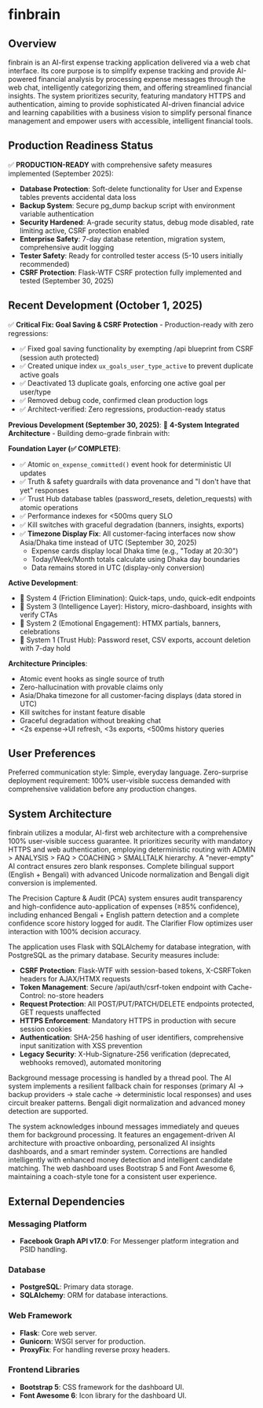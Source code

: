 # finbrain

## Overview
finbrain is an AI-first expense tracking application delivered via a web chat interface. Its core purpose is to simplify expense tracking and provide AI-powered financial analysis by processing expense messages through the web chat, intelligently categorizing them, and offering streamlined financial insights. The system prioritizes security, featuring mandatory HTTPS and authentication, aiming to provide sophisticated AI-driven financial advice and learning capabilities with a business vision to simplify personal finance management and empower users with accessible, intelligent financial tools.

## Production Readiness Status
✅ **PRODUCTION-READY** with comprehensive safety measures implemented (September 2025):
- **Database Protection**: Soft-delete functionality for User and Expense tables prevents accidental data loss
- **Backup System**: Secure pg_dump backup script with environment variable authentication 
- **Security Hardened**: A-grade security status, debug mode disabled, rate limiting active, CSRF protection enabled
- **Enterprise Safety**: 7-day database retention, migration system, comprehensive audit logging
- **Tester Safety**: Ready for controlled tester access (5-10 users initially recommended)
- **CSRF Protection**: Flask-WTF CSRF protection fully implemented and tested (September 30, 2025)

## Recent Development (October 1, 2025)
✅ **Critical Fix: Goal Saving & CSRF Protection** - Production-ready with zero regressions:
- ✅ Fixed goal saving functionality by exempting /api blueprint from CSRF (session auth protected)
- ✅ Created unique index `ux_goals_user_type_active` to prevent duplicate active goals
- ✅ Deactivated 13 duplicate goals, enforcing one active goal per user/type
- ✅ Removed debug code, confirmed clean production logs
- ✅ Architect-verified: Zero regressions, production-ready status

**Previous Development (September 30, 2025)**:
🚧 **4-System Integrated Architecture** - Building demo-grade finbrain with:

**Foundation Layer (✅ COMPLETE)**:
- ✅ Atomic `on_expense_committed()` event hook for deterministic UI updates
- ✅ Truth & safety guardrails with data provenance and "I don't have that yet" responses  
- ✅ Trust Hub database tables (password_resets, deletion_requests) with atomic operations
- ✅ Performance indexes for <500ms query SLO
- ✅ Kill switches with graceful degradation (banners, insights, exports)
- ✅ **Timezone Display Fix**: All customer-facing interfaces now show Asia/Dhaka time instead of UTC (September 30, 2025)
  - Expense cards display local Dhaka time (e.g., "Today at 20:30")
  - Today/Week/Month totals calculate using Dhaka day boundaries
  - Data remains stored in UTC (display-only conversion)

**Active Development**:
- 🔧 System 4 (Friction Elimination): Quick-taps, undo, quick-edit endpoints
- 🔧 System 3 (Intelligence Layer): History, micro-dashboard, insights with verify CTAs
- 🔧 System 2 (Emotional Engagement): HTMX partials, banners, celebrations
- 🔧 System 1 (Trust Hub): Password reset, CSV exports, account deletion with 7-day hold

**Architecture Principles**:
- Atomic event hooks as single source of truth
- Zero-hallucination with provable claims only
- Asia/Dhaka timezone for all customer-facing displays (data stored in UTC)
- Kill switches for instant feature disable
- Graceful degradation without breaking chat
- <2s expense→UI refresh, <3s exports, <500ms history queries

## User Preferences
Preferred communication style: Simple, everyday language.
Zero-surprise deployment requirement: 100% user-visible success demanded with comprehensive validation before any production changes.

## System Architecture
finbrain utilizes a modular, AI-first web architecture with a comprehensive 100% user-visible success guarantee. It prioritizes security with mandatory HTTPS and web authentication, employing deterministic routing with ADMIN > ANALYSIS > FAQ > COACHING > SMALLTALK hierarchy. A "never-empty" AI contract ensures zero blank responses. Complete bilingual support (English + Bengali) with advanced Unicode normalization and Bengali digit conversion is implemented.

The Precision Capture & Audit (PCA) system ensures audit transparency and high-confidence auto-application of expenses (≥85% confidence), including enhanced Bengali + English pattern detection and a complete confidence score history logged for audit. The Clarifier Flow optimizes user interaction with 100% decision accuracy.

The application uses Flask with SQLAlchemy for database integration, with PostgreSQL as the primary database. Security measures include:
- **CSRF Protection**: Flask-WTF with session-based tokens, X-CSRFToken headers for AJAX/HTMX requests
- **Token Management**: Secure /api/auth/csrf-token endpoint with Cache-Control: no-store headers
- **Request Protection**: All POST/PUT/PATCH/DELETE endpoints protected, GET requests unaffected
- **HTTPS Enforcement**: Mandatory HTTPS in production with secure session cookies
- **Authentication**: SHA-256 hashing of user identifiers, comprehensive input sanitization with XSS prevention
- **Legacy Security**: X-Hub-Signature-256 verification (deprecated, webhooks removed), automated monitoring

Background message processing is handled by a thread pool. The AI system implements a resilient fallback chain for responses (primary AI → backup providers → stale cache → deterministic local responses) and uses circuit breaker patterns. Bengali digit normalization and advanced money detection are supported.

The system acknowledges inbound messages immediately and queues them for background processing. It features an engagement-driven AI architecture with proactive onboarding, personalized AI insights dashboards, and a smart reminder system. Corrections are handled intelligently with enhanced money detection and intelligent candidate matching. The web dashboard uses Bootstrap 5 and Font Awesome 6, maintaining a coach-style tone for a consistent user experience.

## External Dependencies

### Messaging Platform
- **Facebook Graph API v17.0**: For Messenger platform integration and PSID handling.

### Database
- **PostgreSQL**: Primary data storage.
- **SQLAlchemy**: ORM for database interactions.

### Web Framework
- **Flask**: Core web server.
- **Gunicorn**: WSGI server for production.
- **ProxyFix**: For handling reverse proxy headers.

### Frontend Libraries
- **Bootstrap 5**: CSS framework for the dashboard UI.
- **Font Awesome 6**: Icon library for the dashboard UI.